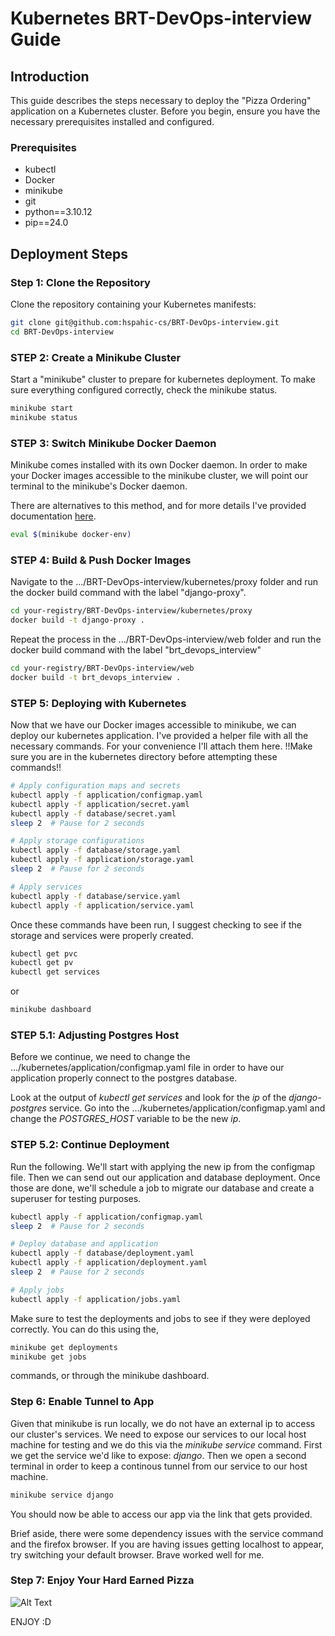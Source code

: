 # Kubernetes BRT-DevOps-interview Guide

## Introduction

This guide describes the steps necessary to deploy the "Pizza Ordering" application on a Kubernetes cluster. Before you begin, ensure you have the necessary prerequisites installed and configured.

### Prerequisites

- kubectl 
- Docker
- minikube
- git
- python==3.10.12
- pip==24.0

## Deployment Steps

### Step 1: Clone the Repository

Clone the repository containing your Kubernetes manifests:

```bash
git clone git@github.com:hspahic-cs/BRT-DevOps-interview.git
cd BRT-DevOps-interview
```

### STEP 2: Create a Minikube Cluster

Start a "minikube" cluster to prepare for kubernetes deployment. To make
sure everything configured correctly, check the minikube status.

```bash
minikube start
minikube status
```

### STEP 3: Switch Minikube Docker Daemon

Minikube comes installed with its own Docker daemon. In order to make your
Docker images accessible to the minikube cluster, we will point our terminal
to the minikube's Docker daemon. 

There are alternatives to this method, and for more details I've provided
documentation [here](https://minikube.sigs.k8s.io/docs/handbook/pushing/).

```bash
eval $(minikube docker-env)
```

### STEP 4: Build & Push Docker Images

Navigate to the .../BRT-DevOps-interview/kubernetes/proxy folder and run the docker build
command with the label "django-proxy".

```bash
cd your-registry/BRT-DevOps-interview/kubernetes/proxy
docker build -t django-proxy .
```

Repeat the process in the .../BRT-DevOps-interview/web folder and run the docker build
command with the label "brt_devops_interview"

```bash
cd your-registry/BRT-DevOps-interview/web
docker build -t brt_devops_interview .
```

### STEP 5: Deploying with Kubernetes 

Now that we have our Docker images accessible to minikube, we can deploy our kubernetes application.
I've provided a helper file with all the necessary commands. For your convenience I'll attach them here.
!!Make sure you are in the kubernetes directory before attempting these commands!!

``` bash
# Apply configuration maps and secrets
kubectl apply -f application/configmap.yaml
kubectl apply -f application/secret.yaml
kubectl apply -f database/secret.yaml
sleep 2  # Pause for 2 seconds

# Apply storage configurations
kubectl apply -f database/storage.yaml
kubectl apply -f application/storage.yaml
sleep 2  # Pause for 2 seconds

# Apply services
kubectl apply -f database/service.yaml
kubectl apply -f application/service.yaml
```

Once these commands have been run, I suggest checking to see if the storage and services were properly created. 

``` bash
kubectl get pvc
kubectl get pv
kubectl get services
```

or 

```bash
minikube dashboard
```

### STEP 5.1: Adjusting Postgres Host

Before we continue, we need to change the .../kubernetes/application/configmap.yaml file in order to have our application
properly connect to the postgres database. 

Look at the output of *kubectl get services* and look for the *ip* of the *django-postgres* service.
Go into the .../kubernetes/application/configmap.yaml and change the *POSTGRES_HOST* variable to be
the new *ip*.

### STEP 5.2: Continue Deployment

Run the following. We'll start with applying the new ip from the configmap file. Then we can send out
our application and database deployment. Once those are done, we'll schedule a job to migrate our database
and create a superuser for testing purposes.

```bash
kubectl apply -f application/configmap.yaml
sleep 2  # Pause for 2 seconds

# Deploy database and application
kubectl apply -f database/deployment.yaml
kubectl apply -f application/deployment.yaml
sleep 2  # Pause for 2 seconds

# Apply jobs
kubectl apply -f application/jobs.yaml
```

Make sure to test the deployments and jobs to see if they were deployed correctly. You can do this using the, 
```bash
minikube get deployments
minikube get jobs
``` 
commands, or through the minikube dashboard.

### Step 6: Enable Tunnel to App

Given that minikube is run locally, we do not have an external ip to access our cluster's services. We need to 
expose our services to our local host machine for testing and we do this via the *minikube service* command. 
First we get the service we'd like to expose: *django*. Then we open a second terminal in order to keep a continous
tunnel from our service to our host machine.

```bash 
minikube service django
```

You should now be able to access our app via the link that gets provided. 

Brief aside, there were some dependency issues with the service command and the firefox browser. If you are having
issues getting localhost to appear, try switching your default browser. Brave worked well for me.

### Step 7: Enjoy Your Hard Earned Pizza
![Alt Text](https://media.giphy.com/media/v1.Y2lkPTc5MGI3NjExNnU1azlvZHZiZWZxNjgxaDRva3FrcHRscW10bWo5ZjN1cDUxd3pleCZlcD12MV9pbnRlcm5hbF9naWZfYnlfaWQmY3Q9Zw/tIQxZUG8NjarN8AGVK/giphy.gif)

ENJOY :D
